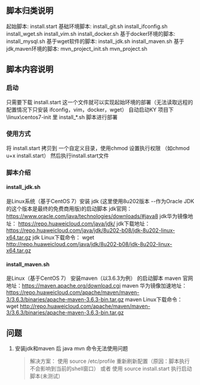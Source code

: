 ## 脚本归类说明

起始脚本: install.start
基础环境脚本: install_git.sh install_ifconfig.sh install_wget.sh install_vim.sh install_docker.sh
基于docker环境的脚本: install_mysql.sh
基于wget软件的脚本: install_jdk.sh install_maven.sh
基于jdk,maven环境的脚本: mvn_project_init.sh mvn_project.sh

## 脚本内容说明

### 启动

只需要下载 install.start 这一个文件就可以实现起始环境的部署（无法读取远程的配置情况下只安装 ifconfig，vim，docker，wget）
自动启动KY 项目下  \linux\centos7-init 里 install_*.sh 脚本进行部署

### 使用方式

将 install.start 拷贝到 一个自定义目录，使用chmod 设置执行权限 （如chmod u+x install.start）
然后执行install.start文件

### 脚本介绍

#### install_jdk.sh 

是Linux系统（基于CentOS 7）安装 jdk (这里使用8u202版本 --作为Oracle JDK的这个版本是最终的免费商用版)的启动脚本
jdk官网： https://www.oracle.com/java/technologies/downloads/#java8
jdk华为镜像地址： https://repo.huaweicloud.com/java/jdk/
jdk下载地址：https://repo.huaweicloud.com/java/jdk/8u202-b08/jdk-8u202-linux-x64.tar.gz
jdk Linux下载命令： wget http://repo.huaweicloud.com/java/jdk/8u202-b08/jdk-8u202-linux-x64.tar.gz

#### install_maven.sh 

是Linux（基于CentOS 7） 安装maven（以3.6.3为例） 的启动脚本
maven 官网地址：https://maven.apache.org/download.cgi
maven 华为镜像加速地址：https://repo.huaweicloud.com/apache/maven/maven-3/3.6.3/binaries/apache-maven-3.6.3-bin.tar.gz
maven Linux下载命令： wget http://repo.huaweicloud.com/apache/maven/maven-3/3.6.3/binaries/apache-maven-3.6.3-bin.tar.gz

## 问题

1. 安装jdk和maven 后 java mvn 命令无法使用问题

   > 解决方案： 使用 source /etc/profile 重新刷新配置（原因：脚本执行不会影响到当前的shell窗口）
   > 或者 使用 source install.start 执行启动脚本(未测试）

